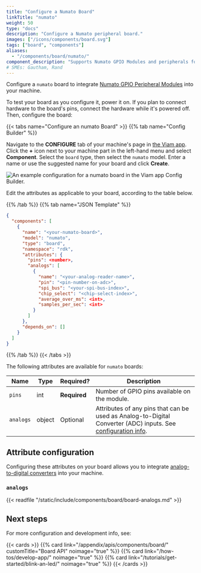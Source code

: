 ```yaml
---
title: "Configure a Numato Board"
linkTitle: "numato"
weight: 50
type: "docs"
description: "Configure a Numato peripheral board."
images: ["/icons/components/board.svg"]
tags: ["board", "components"]
aliases:
  - "/components/board/numato/"
component_description: "Supports Numato GPIO Modules and peripherals for adding GPIO pins."
# SMEs: Gautham, Rand
---
```


<!-- TODO: section on why configuring this one WITH another board is necessary & why the module is useful. -->

Configure a `numato` board to integrate [Numato GPIO Peripheral Modules](https://numato.com/product-category/automation/gpio-modules/) into your machine.

To test your board as you configure it, power it on.
If you plan to connect hardware to the board's pins, connect the hardware while it's powered off.
Then, configure the board:

{{< tabs name="Configure an numato Board" >}}
{{% tab name="Config Builder" %}}

Navigate to the **CONFIGURE** tab of your machine's page in [the Viam app](https://app.viam.com).
Click the **+** icon next to your machine part in the left-hand menu and select **Component**.
Select the `board` type, then select the `numato` model.
Enter a name or use the suggested name for your board and click **Create**.

![An example configuration for a numato board in the Viam app Config Builder.](/components/board/numato-ui-config.png)

Edit the attributes as applicable to your board, according to the table below.

{{% /tab %}}
{{% tab name="JSON Template" %}}

```json {class="line-numbers linkable-line-numbers"}
{
  "components": [
    {
      "name": "<your-numato-board>",
      "model": "numato",
      "type": "board",
      "namespace": "rdk",
      "attributes": {
        "pins": <number>,
        "analogs": [
          {
            "name": "<your-analog-reader-name>",
            "pin": "<pin-number-on-adc>",
            "spi_bus": "<your-spi-bus-index>",
            "chip_select": "<chip-select-index>",
            "average_over_ms": <int>,
            "samples_per_sec": <int>
          }
        ]
      },
      "depends_on": []
    }
  ]
}
```

{{% /tab %}}
{{< /tabs >}}

The following attributes are available for `numato` boards:

<!-- prettier-ignore -->
| Name | Type | Required? | Description |
| ---- | ---- | --------- | ----------- |
| `pins` | int | **Required** | Number of GPIO pins available on the module. |
| `analogs` | object | Optional | Attributes of any pins that can be used as Analog-to-Digital Converter (ADC) inputs. See [configuration info](#analogs). |

## Attribute configuration

Configuring these attributes on your board allows you to integrate [analog-to-digital converters](#analogs) into your machine.

### `analogs`

{{< readfile "/static/include/components/board/board-analogs.md" >}}

## Next steps

For more configuration and development info, see:

{{< cards >}}
{{% card link="/appendix/apis/components/board/" customTitle="Board API" noimage="true" %}}
{{% card link="/how-tos/develop-app/" noimage="true" %}}
{{% card link="/tutorials/get-started/blink-an-led/" noimage="true" %}}
{{< /cards >}}
